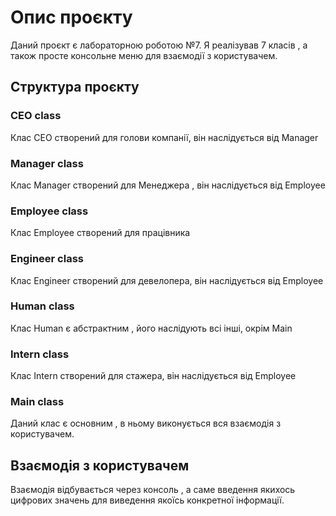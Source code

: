 # Опис проєкту
Даний проєкт є лабораторною роботою №7. Я реалізував 7 класів , а також просте консольне меню для взаємодії з користувачем.

## Структура проєкту

### CEO class

Клас CEO створений для голови компанії, він наслідується від Manager

### Manager class

Клас Manager створений для Менеджера , він наслідується від Employee

### Employee class

Клас Employee створений для працівника

### Engineer class

Клас Engineer створений для девелопера, він наслідується від Employee

### Human class

Клас Human є абстрактним , його наслідують всі інші, окрім Main

### Intern class

Клас Intern створений для стажера, він наслідується від Employee

### Main class

Даний клас є основним , в ньому виконується вся взаємодія з користувачем.

## Взаємодія з користувачем

Взаємодія відбувається через консоль , а  саме введення якихось цифрових значень для виведення якоїсь конкретної інформації.
